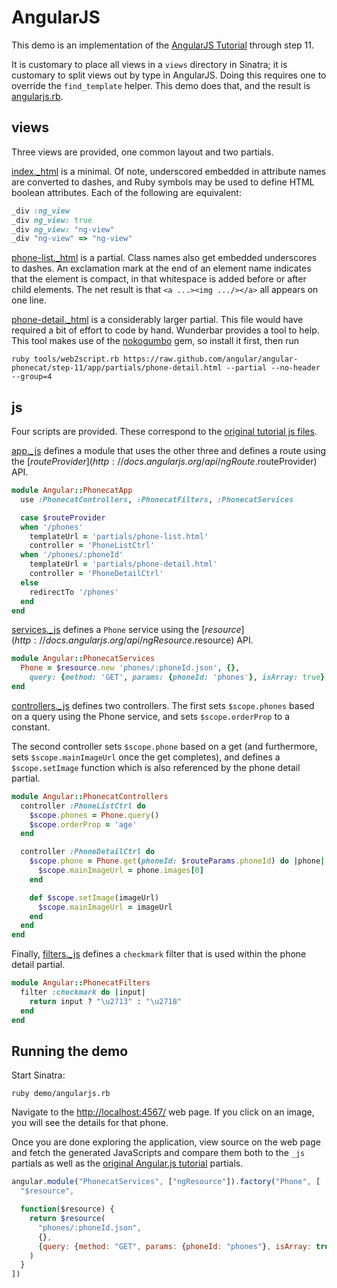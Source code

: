 AngularJS
===

This demo is an implementation of the 
[AngularJS Tutorial](http://docs.angularjs.org/tutorial) through step 11.  

It is customary to place all views in a `views` directory in Sinatra; it is
customary to split views out by type in AngularJS.  Doing this requires one
to override the `find_template` helper.  This demo does that, and the
result is
[angularjs.rb](https://github.com/rubys/wunderbar/blob/master/demo/angularjs.rb).

views
---

Three views are provided, one common layout and two partials.

[index._html](https://github.com/rubys/wunderbar/blob/master/demo/views/index._html)
is a minimal.  Of note, underscored embedded in attribute names are converted to
dashes, and Ruby symbols may be used to define HTML boolean attributes.  Each
of the following are equivalent:

```ruby
_div :ng_view
_div ng_view: true
_div ng_view: "ng-view"
_div "ng-view" => "ng-view"
```

[phone-list._html](https://github.com/rubys/wunderbar/blob/master/demo/partials/phone-list._html)
is a partial.  Class names also get embedded underscores to dashes.  An
exclamation mark at the end of an element name indicates that the element is
compact, in that whitespace is added before or after child elements.  The net
result is that `<a ...><img .../></a>` all appears on one line.

[phone-detail._html](https://github.com/rubys/wunderbar/blob/master/demo/partials/phone-detail._html)
is a considerably larger partial.  This file would have required a bit of
effort to code by hand.  Wunderbar provides a tool to help.  This tool makes
use of the [nokogumbo](http://rubygems.org/gems/nokogumbo) gem, so install it
first, then run

    ruby tools/web2script.rb https://raw.github.com/angular/angular-phonecat/step-11/app/partials/phone-detail.html --partial --no-header --group=4

js
---

Four scripts are provided.
These correspond to the [original tutorial js
files](https://github.com/angular/angular-phonecat/tree/step-11/app/js).

[app._js](https://github.com/rubys/wunderbar/blob/master/demo/js/app._js)
defines a module that uses the other three and defines a route using the
[$routeProvider](http://docs.angularjs.org/api/ngRoute.$routeProvider) API.

```ruby
module Angular::PhonecatApp
  use :PhonecatControllers, :PhonecatFilters, :PhonecatServices

  case $routeProvider
  when '/phones'
    templateUrl = 'partials/phone-list.html'
    controller = 'PhoneListCtrl'
  when '/phones/:phoneId'
    templateUrl = 'partials/phone-detail.html'
    controller = 'PhoneDetailCtrl'
  else
    redirectTo '/phones'
  end
end
```

[services._js](https://github.com/rubys/wunderbar/blob/master/demo/js/services._js)
defines a `Phone` service using the [$resource](http://docs.angularjs.org/api/ngResource.$resource) API.

```ruby
module Angular::PhonecatServices
  Phone = $resource.new 'phones/:phoneId.json', {},
    query: {method: 'GET', params: {phoneId: 'phones'}, isArray: true}
end
```
[controllers._js](https://github.com/rubys/wunderbar/blob/master/demo/js/controllers._js)
defines two controllers.  The first sets `$scope.phones` based on a query
using the Phone service, and sets `$scope.orderProp` to a constant.

The second controller sets `$scope.phone` based on a get (and furthermore,
sets `$scope.mainImageUrl` once the get completes), and defines a
`$scope.setImage` function which is also referenced by the phone detail
partial.

```ruby
module Angular::PhonecatControllers
  controller :PhoneListCtrl do
    $scope.phones = Phone.query()
    $scope.orderProp = 'age'
  end

  controller :PhoneDetailCtrl do
    $scope.phone = Phone.get(phoneId: $routeParams.phoneId) do |phone|
      $scope.mainImageUrl = phone.images[0]
    end

    def $scope.setImage(imageUrl)
      $scope.mainImageUrl = imageUrl
    end
  end
end
```

Finally, [filters._js](https://github.com/rubys/wunderbar/blob/master/demo/js/filters._js)
defines a `checkmark` filter that is used within the phone detail partial.

```ruby
module Angular::PhonecatFilters
  filter :checkmark do |input|
    return input ? "\u2713" : "\u2718"
  end
end
```

Running the demo
---

Start Sinatra:

    ruby demo/angularjs.rb 

Navigate to the [http://localhost:4567/](http://localhost:4567/) web page.  If
you click on an image, you will see the details for that phone.

Once you are done exploring the application, view source on the web page and
fetch the generated JavaScripts and compare them both to the `_js` partials as
well as the [original Angular.js tutorial](https://github.com/angular/angular-phonecat/tree/step-11/app) partials.

```javascript
angular.module("PhonecatServices", ["ngResource"]).factory("Phone", [
  "$resource",

  function($resource) {
    return $resource(
      "phones/:phoneId.json",
      {},
      {query: {method: "GET", params: {phoneId: "phones"}, isArray: true}}
    )
  }
])
```
